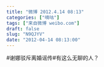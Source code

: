 ```yaml
---
title: "微博 2012.4.14 08:13"
categories: ["嘀咕"]
tags: ["来自微博 weibo.com"]
draft: false
slug: "N9QJYV"
date: "2012-04-14 08:13:00"
---
```


<p>#谢娜驳斥离婚谣传#有这么无聊的人？ ​​​​</p>
